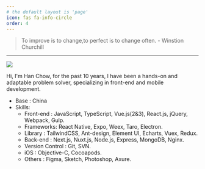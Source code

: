 ```yaml
---
# the default layout is 'page'
icon: fas fa-info-circle
order: 4
---
```


> To improve is to change,to perfect is to change often. - Winstion Churchill

<!-- > 要进步就要去改变;要追求完美就要不断改变. - 温斯顿·丘吉尔 -->

---



![](https://images.unsplash.com/photo-1504805572947-34fad45aed93?ixlib=rb-4.0.3&ixid=MnwxMjA3fDB8MHxwaG90by1wYWdlfHx8fGVufDB8fHx8&auto=format&fit=crop&w=1740&q=80)


Hi, I'm Han Chow, for the past 10 years, I have been a hands-on and adaptable problem solver, specializing in front-end and mobile development. 

- Base : China
- Skills:
   -  Front-end : JavaScript, TypeScript, Vue.js(2&3), React.js, jQuery, Webpack, Gulp.
   -  Frameworks: React Native, Expo, Weex, Taro, Electron.
   -  Library : TailwindCSS, Ant-design, Element UI, Echarts, Vuex, Redux.
   -  Back-end : Next.js, Nuxt.js, Node.js, Express, MongoDB, Nginx.
   -  Version Control : Git, SVN.
   -  iOS : Objective-C, Cocoapods.
   -  Others : Figma, Sketch, Photoshop, Axure.





